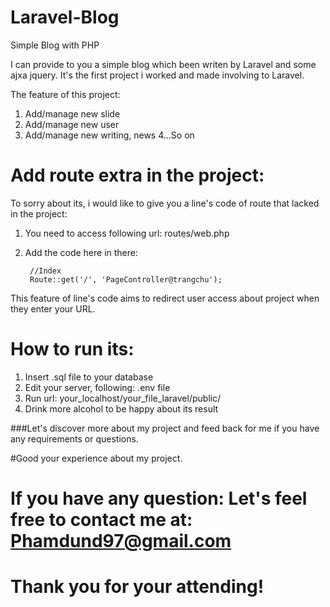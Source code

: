# Laravel-Blog
Simple Blog with PHP

I can provide to you a simple blog which been writen by Laravel and some ajxa jquery. It's the first project i worked and made involving to Laravel.

The feature of this project:
1. Add/manage new slide 
2. Add/manage new user
3. Add/manage new writing, news
4...So on

# Add route extra in the project:
To sorry about its, i would like to give you a line's code of route that lacked in the project: 
1. You need to access following url: routes/web.php
2. Add the code here in there: 

        //Index
        Route::get('/', 'PageController@trangchu');
        
This feature of line's code aims to redirect user access about project when they enter your URL.


# How to run its:
1. Insert .sql file to your database 
2. Edit your server, following: .env file
3. Run url: your_localhost/your_file_laravel/public/
4. Drink more alcohol to be happy about its result

###Let's discover more about my project and feed back for me if you have any requirements or questions.

#Good your experience about my project.
# If you have any question: Let's feel free to contact me at: Phamdund97@gmail.com
# Thank you for your attending!
